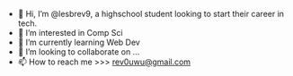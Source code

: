 - 👋 Hi, I’m @lesbrev9, a highschool student looking to start their career in tech.
- 👀 I’m interested in Comp Sci
- 🌱 I’m currently learning Web Dev
- 💞️ I’m looking to collaborate on ...
- 📫 How to reach me >>> rev0uwu@gmail.com

<!---
lesbrev9/lesbrev9 is a ✨ special ✨ repository because its `README.md` (this file) appears on your GitHub profile.
You can click the Preview link to take a look at your changes.
--->
